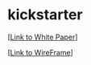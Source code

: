 # kickstarter


[[Link to White Paper](https://docs.google.com/document/d/1u2AIcDYppTOxtUO5BDuvs7dB5-3EMvDbNi3RjbJ68WU/edit?usp=sharing)]

[[Link to WireFrame](https://docs.google.com/document/d/1SieUCqqQ4iWLpb2jsOmjKvvrSAuL2mBbW7mO5XlaUW0/edit?usp=sharing)]
